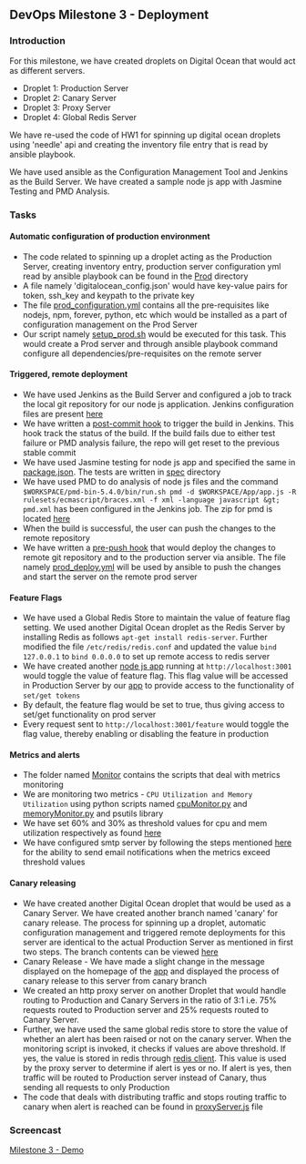 ## DevOps Milestone 3 - Deployment

### Introduction

For this milestone, we have created droplets on Digital Ocean that would act as different servers.
* Droplet 1: Production Server
* Droplet 2: Canary Server
* Droplet 3: Proxy Server
* Droplet 4: Global Redis Server

We have re-used the code of HW1 for spinning up digital ocean droplets using 'needle' api and creating the inventory file entry that is read by ansible playbook.

We have used ansible as the Configuration Management Tool and Jenkins as the Build Server. We have created a sample node js app with Jasmine Testing and PMD Analysis.

### Tasks

#### Automatic configuration of production environment
* The code related to spinning up a droplet acting as the Production Server, creating inventory entry, production server configuration yml read by ansible playbook can be found in the [Prod](https://github.com/amittal91/DevOps-Project-Milestone3/tree/master/Prod) directory
* A file namely 'digitalocean_config.json' would have key-value pairs for token, ssh_key and keypath to the private key
* The file [prod_configuration.yml](https://github.com/amittal91/DevOps-Project-Milestone3/blob/master/Prod/prod_configuration.yml) contains all the pre-requisites like nodejs, npm, forever, python, etc which would be installed as a part of configuration management on the Prod Server
* Our script namely [setup_prod.sh](https://github.com/amittal91/DevOps-Project-Milestone3/blob/master/setup_prod.sh) would be executed for this task. This would create a Prod server and through ansible playbook command configure all dependencies/pre-requisites on the remote server

#### Triggered, remote deployment
* We have used Jenkins as the Build Server and configured a job to track the local git repository for our node js application. Jenkins configuration files are present [here](https://github.com/amittal91/DevOps-Project-Milestone3/tree/master/Jenkins)
* We have written a [post-commit hook](https://github.com/amittal91/DevOps-Project-Milestone3/blob/master/Hooks/post-commit) to trigger the build in Jenkins. This hook track the status of the build. If the build fails due to either test failure or PMD analysis failure, the repo will get reset to the previous stable commit
* We have used Jasmine testing for node js app and specified the same in [package.json](https://github.com/amittal91/DevOps-Project-Milestone3/blob/master/App/package.json). The tests are written in [spec](https://github.com/amittal91/DevOps-Project-Milestone3/tree/master/App/spec) directory
* We have used PMD to do analysis of node js files and the command `$WORKSPACE/pmd-bin-5.4.0/bin/run.sh pmd -d $WORKSPACE/App/app.js -R rulesets/ecmascript/braces.xml -f xml -language javascript &gt; pmd.xml` has been configured in the Jenkins job. The zip for pmd is located [here](https://github.com/amittal91/DevOps-Project-Milestone3/tree/master/pmd-bin-5.4.0)
* When the build is successful, the user can push the changes to the remote repository
* We have written a [pre-push hook](https://github.com/amittal91/DevOps-Project-Milestone3/blob/master/Hooks/pre-push) that would deploy the changes to remote git repository and to the production server via ansible. The file namely [prod_deploy.yml](https://github.com/amittal91/DevOps-Project-Milestone3/blob/master/prod_deploy.yml) will be used by ansible to push the changes and start the server on the remote prod server

#### Feature Flags
* We have used a Global Redis Store to maintain the value of feature flag setting. We used another Digital Ocean droplet as the Redis Server by installing Redis as follows `apt-get install redis-server`. Further modified the file `/etc/redis/redis.conf` and updated the value `bind 127.0.0.1` to `bind 0.0.0.0` to set up remote access to redis server
* We have created another [node js app](https://github.com/amittal91/DevOps-Project-Milestone3/tree/master/FeatureFlag) running at `http://localhost:3001` would toggle the value of feature flag. This flag value will be accessed in Production Server by our [app](https://github.com/amittal91/DevOps-Project-Milestone3/blob/master/App/app.js) to provide access to the functionality of `set/get tokens`
* By default, the feature flag would be set to true, thus giving access to set/get functionality on prod server
* Every request sent to `http://localhost:3001/feature` would toggle the flag value, thereby enabling or disabling the feature in production

#### Metrics and alerts
* The folder named [Monitor](https://github.com/amittal91/DevOps-Project-Milestone3/tree/canary/Monitor) contains the scripts that deal with metrics monitoring
* We are monitoring two metrics - `CPU Utilization and Memory Utilization` using python scripts named [cpuMonitor.py](https://github.com/amittal91/DevOps-Project-Milestone3/blob/canary/Monitor/cpuMonitor.py) and [memoryMonitor.py](https://github.com/amittal91/DevOps-Project-Milestone3/blob/canary/Monitor/memoryMonitor.py) and psutils library
* We have set 60% and 30% as threshold values for cpu and mem utilization respectively as found [here](https://github.com/amittal91/DevOps-Project-Milestone3/blob/canary/Monitor/monitor.sh)
* We have configured smtp server by following the steps mentioned [here](https://www.digitalocean.com/community/tutorials/how-to-install-and-configure-postfix-as-a-send-only-smtp-server-on-ubuntu-14-04) for the ability to send email notifications when the metrics exceed threshold values

#### Canary releasing
* We have created another Digital Ocean droplet that would be used as a Canary Server. We have created another branch named 'canary' for canary release. The process for spinning up a droplet, automatic configuration management and triggered remote deployments for this server are identical to the actual Production Server as mentioned in first two steps. The branch contents can be viewed [here](https://github.com/amittal91/DevOps-Project-Milestone3/tree/canary)
* Canary Release - We have made a slight change in the message displayed on the homepage of the [app](https://github.com/amittal91/DevOps-Project-Milestone3/blob/canary/App/app.js) and displayed the process of canary release to this server from canary branch
* We created an http proxy server on another Droplet that would handle routing to Production and Canary Servers in the ratio of 3:1 i.e. 75% requests routed to Production server and 25% requests routed to Canary Server. 
* Further, we have used the same global redis store to store the value of whether an alert has been raised or not on the canary server. When the monitoring script is invoked, it checks if values are above threshold. If yes, the value is stored in redis through [redis client](https://github.com/amittal91/DevOps-Project-Milestone3/blob/canary/redisAlert.js). This value is used by the proxy server to determine if alert is yes or no. If alert is yes, then traffic will be routed to Production server instead of Canary, thus sending all requests to only Production
* The code that deals with distributing traffic and stops routing traffic to canary when alert is reached can be found in [proxyServer.js](https://github.com/amittal91/DevOps-Project-Milestone3/blob/canary/ProxyServer/proxyServer.js) file

### Screencast

[Milestone 3 - Demo](https://youtu.be/2mQynj8z-Ew)
